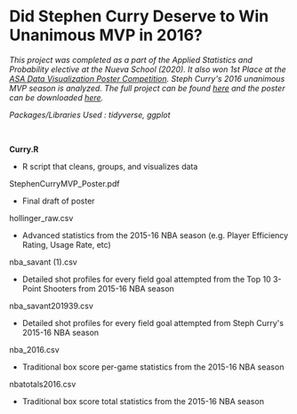 # Did Stephen Curry Deserve to Win Unanimous MVP in 2016?

*This project was completed as a part of the Applied Statistics and Probability elective at the Nueva School (2020). It also won 1st Place at the [ASA Data Visualization Poster Competition](https://magazine.amstat.org/blog/2020/08/01/2020-poster-and-project-competition/). Steph Curry's 2016 unanimous MVP season is analyzed. The full project can be found [here](https://jeremydumalig.com/stephen-curry/) and the poster can be downloaded [here](https://github.com/jeremydumalig/Curry2016/raw/master/StephenCurryMVP_Poster.pdf).*

*Packages/Libraries Used : tidyverse, ggplot*

<br>

**Curry.R**
* R script that cleans, groups, and visualizes data

StephenCurryMVP_Poster.pdf
* Final draft of poster

hollinger_raw.csv
* Advanced statistics from the 2015-16 NBA season (e.g. Player Efficiency Rating, Usage Rate, etc)

nba_savant (1).csv
* Detailed shot profiles for every field goal attempted from the Top 10 3-Point Shooters from 2015-16 NBA season

nba_savant201939.csv
* Detailed shot profiles for every field goal attempted from Steph Curry's 2015-16 NBA season

nba_2016.csv
* Traditional box score per-game statistics from the 2015-16 NBA season

nbatotals2016.csv
* Traditional box score total statistics from the 2015-16 NBA season
